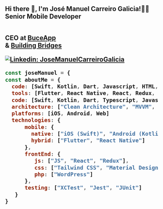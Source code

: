 <h2> Hi there 👋,  I'm José Manuel Carreiro Galicia!🤘🏻
</br>Senior Mobile Developer 

</br> CEO at <a href="https://buceapp.com/">BuceApp</a>
</br> &   <a href="https://www.buildingbridges.com.mx/">Building Bridges</a>
</em></p>
[![Linkedin: JoseManuelCarreiroGalicia](https://img.shields.io/badge/-ManuelCarreiro-blue?style=flat-square&logo=Linkedin&logoColor=white&link=https://www.linkedin.com/in/manuelcarreirogalicia//)](https://www.linkedin.com/in/manuelcarreirogalicia/)
<br/>

```javascript
const joseManuel = {
const aboutMe = { 
  code: [Swift, Kotlin, Dart, Javascript, HTML, CSS],
  tools: [Flutter, React Native, React, Redux, Storybook, Jest],
  code: [Swift, Kotlin, Dart, Typescript, Javascript, HTML, CSS],
  architecture: ["Clean Architecture", "MVVM", "MVC"],
  platforms: [iOS, Android, Web]
  technologies: {
      mobile: {
        native: ["iOS (Swift)", "Android (Kotlin)"],
        hybrid: ["Flutter", "React Native"]
      },
      frontEnd: {
         js: ["JS", "React", "Redux"],
         css: ["Tailwind CSS", "Material Design", "Bootstrap"]
         php: ["WordPress"]
      },
      testing: ["XCTest", "Jest", "JUnit"]
   }
}
```

